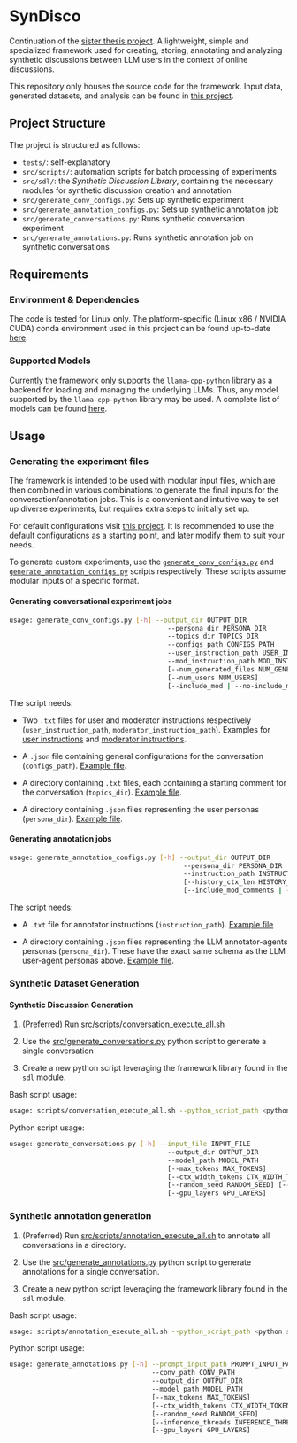 # SynDisco

Continuation of the [sister thesis project](https://github.com/dimits-ts/llm_moderation_research). A lightweight, simple and specialized framework used for creating, storing, annotating and analyzing
synthetic discussions between LLM users in the context of online discussions.

This repository only houses the source code for the framework. Input data, generated datasets, and analysis can be found in [this project](https://github.com/dimits-ts/synthetic_moderation_experiments).

## Project Structure

The project is structured as follows:

* `tests/`: self-explanatory
* `src/scripts/`: automation scripts for batch processing of experiments 
* `src/sdl/`: the *Synthetic Discussion Library*, containing the necessary modules for synthetic discussion creation and annotation
* `src/generate_conv_configs.py`: Sets up synthetic experiment
* `src/generate_annotation_configs.py`: Sets up synthetic annotation job
* `src/generate_conversations.py`: Runs synthetic conversation experiment
* `src/generate_annotations.py`: Runs synthetic annotation job on synthetic conversations

## Requirements

### Environment & Dependencies

The code is tested for Linux only. The platform-specific (Linux x86 / NVIDIA CUDA) conda environment used in this project can be found up-to-date [here](https://github.com/dimits-ts/conda_auto_backup/blob/master/llm.yml).

### Supported Models

Currently the framework only supports the `llama-cpp-python` library as a backend for loading and managing the underlying LLMs. Thus, any model supported by the `llama-cpp-python` library may be used. A complete list of models can be found [here](https://github.com/ggerganov/llama.cpp).

## Usage

### Generating the experiment files

The framework is intended to be used with modular input files, which are then combined in various combinations to generate the final inputs for the conversation/annotation jobs. This is a convenient and intuitive way to set up diverse experiments, but requires extra steps to initially set up.

For default configurations visit [this project](https://github.com/dimits-ts/synthetic_moderation_experiments). It is recommended to use the default configurations as a starting point, and later modify them to suit your needs.

To generate custom experiments, use the [`generate_conv_configs.py`](src/generate_conv_configs.py) and [`generate_annotation_configs.py`](src/generate_annotation_configs.py) scripts respectively. These scripts assume modular inputs of a specific format.

#### Generating conversational experiment jobs

```bash
usage: generate_conv_configs.py [-h] --output_dir OUTPUT_DIR 
                                        --persona_dir PERSONA_DIR 
                                        --topics_dir TOPICS_DIR
                                        --configs_path CONFIGS_PATH 
                                        --user_instruction_path USER_INSTRUCTION_PATH
                                        --mod_instruction_path MOD_INSTRUCTION_PATH
                                        [--num_generated_files NUM_GENERATED_FILES] 
                                        [--num_users NUM_USERS]
                                        [--include_mod | --no-include_mod]
```

The script needs:

* Two `.txt` files for user and moderator instructions respectively (`user_instruction_path`, `moderator_instruction_path`). Examples for [user instructions](https://github.com/dimits-ts/synthetic_moderation_experiments/blob/master/data/generated_discussions_input/modular_configurations/user_instructions/vanilla.txt) and [moderator instructions](https://github.com/dimits-ts/synthetic_moderation_experiments/blob/master/data/generated_discussions_input/modular_configurations/mod_instructions/no_instructions.txt).

* A `.json` file containing general configurations for the conversation (`configs_path`). [Example file](https://github.com/dimits-ts/synthetic_moderation_experiments/blob/master/data/generated_discussions_input/modular_configurations/other_configs/standard_multi_user.json).

* A directory containing `.txt` files, each containing a starting comment for the conversation (`topics_dir`). [Example file](https://github.com/dimits-ts/synthetic_moderation_experiments/blob/master/data/generated_discussions_input/modular_configurations/topics/polarized_3.txt).

* A directory containing `.json` files representing the user personas (`persona_dir`). [Example file](https://github.com/dimits-ts/synthetic_moderation_experiments/blob/master/data/generated_discussions_input/modular_configurations/personas/chill_2.json).

#### Generating annotation jobs

```bash
usage: generate_annotation_configs.py [-h] --output_dir OUTPUT_DIR 
                                            --persona_dir PERSONA_DIR
                                            --instruction_path INSTRUCTION_PATH 
                                            [--history_ctx_len HISTORY_CTX_LEN]
                                            [--include_mod_comments | --no-include_mod_comments]
```

The script needs:

<!-- TODO: update links -->
* A `.txt` file for annotator instructions (`instruction_path`). [Example file](aaaaaaaaaaa)

* A directory containing `.json` files representing the LLM annotator-agents personas (`persona_dir`). These have the exact same schema as the LLM user-agent personas above. [Example file](https://github.com/dimits-ts/synthetic_moderation_experiments/blob/master/data/generated_discussions_input/modular_configurations/personas/chill_2.json).

### Synthetic Dataset Generation

#### Synthetic Discussion Generation

1. (Preferred) Run [src/scripts/conversation_execute_all.sh](src/scripts/conversation_execute_all.sh)

1. Use the [src/generate_conversations.py](src/generate_conversations.py) python script to generate a single conversation

1. Create a new python script leveraging the framework library found in the `sdl` module.

Bash script usage:

```bash
usage: scripts/conversation_execute_all.sh --python_script_path <python script path> --input_dir <input_directory> --output_dir <output_directory> --model_path <model_file_path>

```

Python script usage:

```bash
usage: generate_conversations.py [-h] --input_file INPUT_FILE 
                                        --output_dir OUTPUT_DIR 
                                        --model_path MODEL_PATH
                                        [--max_tokens MAX_TOKENS] 
                                        [--ctx_width_tokens CTX_WIDTH_TOKENS]
                                        [--random_seed RANDOM_SEED] [--inference_threads INFERENCE_THREADS]
                                        [--gpu_layers GPU_LAYERS]

```

### Synthetic annotation generation

1. (Preferred) Run [src/scripts/annotation_execute_all.sh](src/scripts/annotation_execute_all.sh) to annotate all conversations in a directory.

1. Use the [src/generate_annotations.py](src/generate_annotations.py) python script to generate annotations for a single conversation.

1. Create a new python script leveraging the framework library found in the `sdl` module.

Bash script usage:

```bash
usage: scripts/annotation_execute_all.sh --python_script_path <python script path> --conv_input_dir <input_directory> --prompt_path <input_path> --output_dir <output_directory> --model_path <model_file_path>

```

Python script usage:

```bash
usage: generate_annotations.py [-h] --prompt_input_path PROMPT_INPUT_PATH 
                                    --conv_path CONV_PATH 
                                    --output_dir OUTPUT_DIR 
                                    --model_path MODEL_PATH
                                    [--max_tokens MAX_TOKENS]
                                    [--ctx_width_tokens CTX_WIDTH_TOKENS] 
                                    [--random_seed RANDOM_SEED]
                                    [--inference_threads INFERENCE_THREADS]
                                    [--gpu_layers GPU_LAYERS]
```
